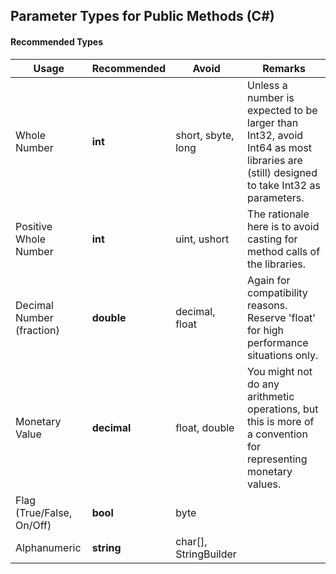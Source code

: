 ## Parameter Types for Public Methods (C#)

#### Recommended Types
|Usage|Recommended|Avoid|Remarks|
|-----|-----|-----|-----|
|Whole Number|**int**|short, sbyte, long|Unless a number is expected to be larger than Int32, avoid Int64 as most libraries are (still) designed to take Int32 as parameters.|
|Positive Whole Number|**int**|uint, ushort|The rationale here is to avoid casting for method calls of the libraries.
|Decimal Number (fraction)|**double**|decimal, float|Again for compatibility reasons. Reserve 'float' for high performance situations only.|
|Monetary Value|**decimal**|float, double|You might not do any arithmetic operations, but this is more of a convention for representing monetary values.|
|Flag (True/False, On/Off)|**bool**|byte||
|Alphanumeric|**string**|char[], StringBuilder|




<!--
> Probably very few software engineers like to see a lot of casting and converting in their code. In fact, Casting and converting are much like serialization.  
-->
